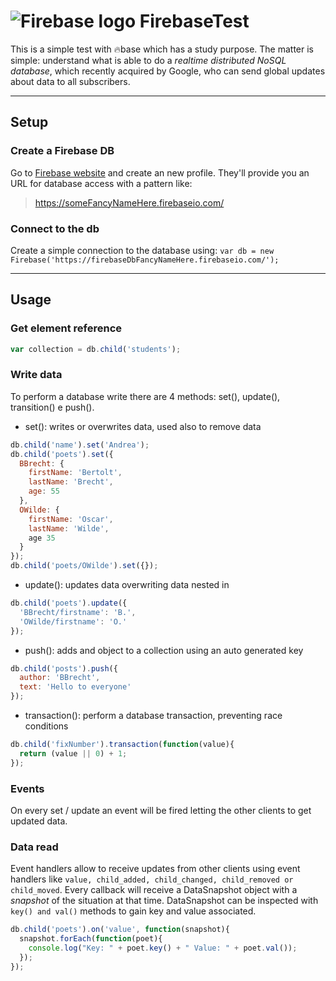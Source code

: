 # ![Firebase logo](https://firebase.google.com/_static/42b115a0e2/images/firebase/logo.png) FirebaseTest

This is a simple test with :fire:base which has a study purpose.
The matter is simple: understand what is able to do a _realtime distributed NoSQL database_, which recently acquired by Google, who can send global updates about data to all subscribers.

----

## Setup
### Create a Firebase DB
Go to [Firebase website](https://firebase.google.com) and create an new profile.
They'll provide you an URL for database access with a pattern like:
> https://someFancyNameHere.firebaseio.com/

### Connect to the db
Create a simple connection to the database using:
`var db = new Firebase('https://firebaseDbFancyNameHere.firebaseio.com/');`

----

## Usage
### Get element reference
``` javascript
var collection = db.child('students');
```

### Write data
To perform a database write there are 4 methods: set(), update(), transition() e push().
- set(): writes or overwrites data, used also to remove data
``` javascript
db.child('name').set('Andrea');
db.child('poets').set({
  BBrecht: {
    firstName: 'Bertolt',
    lastName: 'Brecht',
    age: 55
  },
  OWilde: {
    firstName: 'Oscar',
    lastName: 'Wilde',
    age 35
  }
});
db.child('poets/OWilde').set({});
```

- update(): updates data overwriting data nested in
``` javascript
db.child('poets').update({
  'BBrecht/firstname': 'B.',
  'OWilde/firstname': 'O.'
});
```

- push(): adds and object to a collection using an auto generated key
``` javascript
db.child('posts').push({
  author: 'BBrecht',
  text: 'Hello to everyone'
});
```

- transaction(): perform a database transaction, preventing race conditions
``` javascript
db.child('fixNumber').transaction(function(value){
  return (value || 0) + 1;
});
```


### Events
On every set / update an event will be fired letting the other clients to get updated data.

### Data read
Event handlers allow to receive updates from other clients using event handlers like `value, child_added, child_changed, child_removed or child_moved`. Every callback will receive a DataSnapshot object with a _snapshot_ of the situation at that time.
DataSnapshot can be inspected with `key() and val()` methods to gain key and value associated.

``` javascript
db.child('poets').on('value', function(snapshot){
  snapshot.forEach(function(poet){
    console.log("Key: " + poet.key() + " Value: " + poet.val());
  });
});
```
